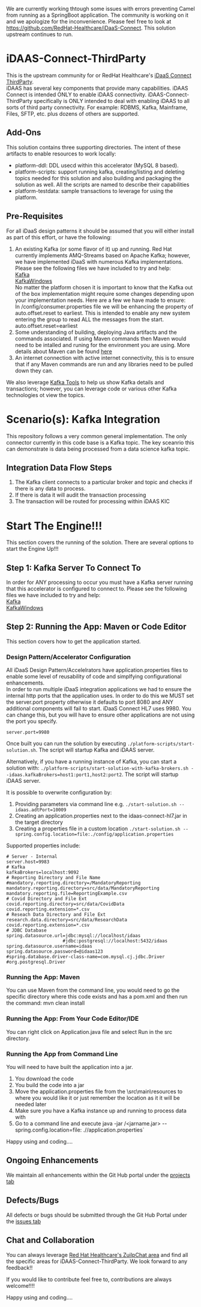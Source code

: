 We are currently working thtough some issues with errors preventing Camel from running as a SpringBoot application. The community is working on it and we apologize for the inconvenience. Please feel free to look at https://github.com/RedHat-Healthcare/iDaaS-Connect. This solution upstream continues to run.

# iDAAS-Connect-ThirdParty
This is the upstream community for or RedHat Healthcare's <a href="https://github.com/RedHat-Healthcare/iDaaS-Connect/tree/master/iDaaS-Connect-ThirdParty" target="_blank">iDaaS Connect ThirdParty</a>.<br/>
iDAAS has several key components that provide many capabilities. iDAAS Connect is intended ONLY
to enable iDAAS connectivity. iDAAS-Connect-ThirdParty specifically is ONLY intended to deal with enabling
iDAAS to all sorts of third party connectivity. For example: RDBMS, Kafka, Mainframe, Files, SFTP, etc.
plus dozens of others are supported.

## Add-Ons
This solution contains three supporting directories. The intent of these artifacts to enable
resources to work locally: <br/>
+ platform-ddl: DDL usecd within this accelerator (MySQL 8 based).
+ platform-scripts: support running kafka, creating/listing and deleting topics needed for this solution
and also building and packaging the solution as well. All the scripts are named to describe their capabilities <br/>
+ platform-testdata: sample transactions to leverage for using the platform. 

## Pre-Requisites
For all iDaaS design patterns it should be assumed that you will either install as part of this effort, or have the following:
1. An existing Kafka (or some flavor of it) up and running. Red Hat currently implements AMQ-Streams based on Apache Kafka; however, we
have implemented iDaaS with numerous Kafka implementations. Please see the following files we have included to try and help: <br/>
[Kafka](https://github.com/RedHat-Healthcare/iDaaS-Demos/blob/master/Kafka.md)<br/>
[KafkaWindows](https://github.com/RedHat-Healthcare/iDaaS-Demos/blob/master/KafkaWindows.md)<br/>
No matter the platform chosen it is important to know that the Kafka out of the box implementation might require some changes depending
upon your implementation needs. Here are a few we have made to ensure: <br/>
In <kafka>/config/consumer.properties file we will be enhancing the property of auto.offset.reset to earliest. This is intended to enable any new
system entering the group to read ALL the messages from the start. <br/>
auto.offset.reset=earliest <br/>
2. Some understanding of building, deploying Java artifacts and the commands associated. If using Maven commands then Maven would need to be intalled and runing for the environment you are using. More details about Maven can be found [here](https://maven.apache.org/install.html)<br/>
3. An internet connection with active internet connectivity, this is to ensure that if any Maven commands are
run and any libraries need to be pulled down they can.<br/>

We also leverage [Kafka Tools](https://kafkatool.com/) to help us show Kafka details and transactions; however, you can leverage
code or various other Kafka technologies ot view the topics.

# Scenario(s): Kafka Integration 
This repository follows a very common general implementation. The only connector currently in this code
base is a Kafka topic. The key sceanrio this can demonstrate is data being processed from a data science 
kafka topic.

## Integration Data Flow Steps
1. The Kafka client connects to a particular broker and topic and checks if there is any data to process. 
2. If there is data it will audit the transaction processing 
3. The transaction will be routed for processing within iDAAS KIC
    
# Start The Engine!!!
This section covers the running of the solution. There are several options to start the Engine Up!!!

## Step 1: Kafka Server To Connect To
In order for ANY processing to occur you must have a Kafka server running that this accelerator is configured to connect to.
Please see the following files we have included to try and help: <br/>
[Kafka](https://github.com/RedHat-Healthcare/iDaaS-Demos/blob/master/Kafka.md)<br/>
[KafkaWindows](https://github.com/RedHat-Healthcare/iDaaS-Demos/blob/master/KafkaWindows.md)<br/>

## Step 2: Running the App: Maven or Code Editor
This section covers how to get the application started.

### Design Pattern/Accelerator Configuration
All iDaaS Design Pattern/Accelelrators have application.properties files to enable some level of reusability of code and simplfying configurational enhancements.<br/>
In order to run multiple iDaaS integration applications we had to ensure the internal http ports that
the application uses. In order to do this we MUST set the server.port property otherwise it defaults to port 8080 and ANY additional
components will fail to start. iDaaS Connect HL7 uses 9980. You can change this, but you will have to ensure other applications are not
using the port you specify.

```properties
server.port=9980
```
Once built you can run the solution by executing `./platform-scripts/start-solution.sh`.
The script will startup Kafka and iDAAS server.

Alternatively, if you have a running instance of Kafka, you can start a solution with:
`./platform-scripts/start-solution-with-kafka-brokers.sh --idaas.kafkaBrokers=host1:port1,host2:port2`.
The script will startup iDAAS server.

It is possible to overwrite configuration by:
1. Providing parameters via command line e.g.
`./start-solution.sh --idaas.adtPort=10009`
2. Creating an application.properties next to the idaas-connect-hl7.jar in the target directory
3. Creating a properties file in a custom location `./start-solution.sh --spring.config.location=file:./config/application.properties`

Supported properties include:
```properties
# Server - Internal
server.host=9983
# Kafka
kafkaBrokers=localhost:9092
# Reporting Directory and File Name
#mandatory.reporting.directory=/MandatoryReporting
mandatory.reporting.directory=src/data/MandatoryReporting
mandatory.reporting.file=ReportingExample.csv
# Covid Directory and File Ext
covid.reporting.directory=src/data/CovidData
covid.reporting.extension=*.csv
# Reseach Data Directory and File Ext
research.data.directory=src/data/ResearchData
covid.reporting.extension=*.csv
# JDBC Database
spring.datasource.url=jdbc:mysql://localhost/idaas
                     #jdbc:postgresql://localhost:5432/idaas
spring.datasource.username=idaas
spring.datasource.password=@idaas123
#spring.database.driver-class-name=com.mysql.cj.jdbc.Driver
#org.postgresql.Driver
```

### Running the App: Maven
You can use Maven from the command line, you would need to go the specific directory where this code exists and has a pom.xml and then run the
command: mvn clean install

### Running the App: From Your Code Editor/IDE
You can right click on Application.java file and select Run in the src directory.

### Running the App from Command Line
You will need to have built the application into a jar.

1. You download the code
2. You build the code into a jar
3. Move the application.properties file from the \src\main\resources to where you would like it or just remember the location as it
it will be needed later
4. Make sure you have a Kafka instance up and running to process data with
5. Go to a command line and execute java -jar <jarlocation>/<jarname.jar> --spring.config.location=file: ./<directory>/application.properties`

Happy using and coding....

## Ongoing Enhancements
We maintain all enhancements within the Git Hub portal under the 
<a href="https://github.com/RedHat-Healthcare/iDAAS-Connect-ThirdParty/projects" target="_blank">projects tab</a>

## Defects/Bugs
All defects or bugs should be submitted through the Git Hub Portal under the 
<a href="https://github.com/RedHat-Healthcare/iDAAS-Connect-ThirdPartyt/issues" target="_blank">issues tab</a>

## Chat and Collaboration
You can always leverage <a href="https://redhathealthcare.zulipchat.com" target="_blank">Red Hat Healthcare's ZuilpChat area</a>
and find all the specific areas for iDAAS-Connect-ThirdParty. We look forward to any feedback!!

If you would like to contribute feel free to, contributions are always welcome!!!! 

Happy using and coding....
